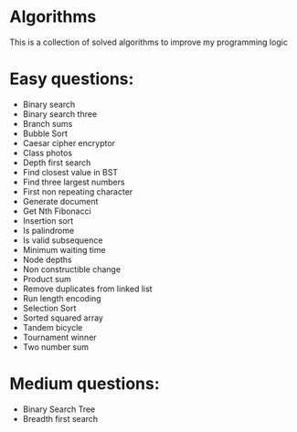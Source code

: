 # Algorithms
This is a collection of solved algorithms to improve my programming logic

# Easy questions:
- Binary search
- Binary search three
- Branch sums
- Bubble Sort
- Caesar cipher encryptor
- Class photos
- Depth first search
- Find closest value in BST
- Find three largest numbers
- First non repeating character
- Generate document
- Get Nth Fibonacci
- Insertion sort
- Is palindrome
- Is valid subsequence
- Minimum waiting time
- Node depths
- Non constructible change
- Product sum
- Remove duplicates from linked list
- Run length encoding
- Selection Sort
- Sorted squared array
- Tandem bicycle
- Tournament winner
- Two number sum

# Medium questions:
- Binary Search Tree
- Breadth first search
